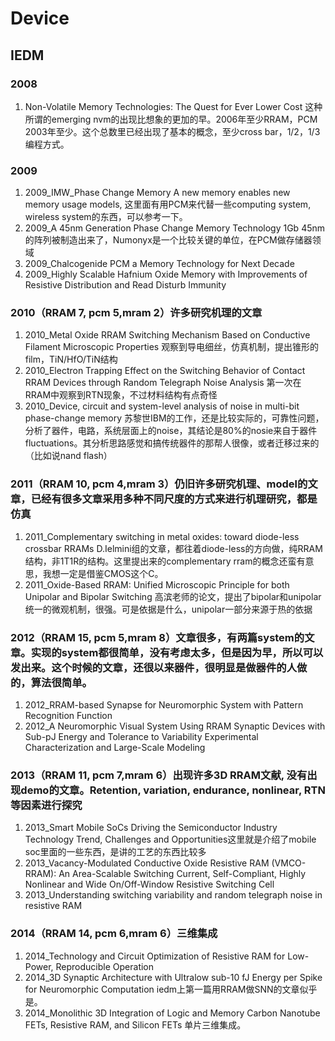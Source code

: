 # Device
## IEDM
### 2008
1. Non-Volatile Memory Technologies: The Quest for Ever Lower Cost 这种所谓的emerging nvm的出现比想象的更加的早。2006年至少RRAM，PCM 2003年至少。这个总数里已经出现了基本的概念，至少cross bar，1/2，1/3编程方式。
### 2009
1. 2009_IMW_Phase Change Memory A new memory enables new memory usage models, 这里面有用PCM来代替一些computing system, wireless system的东西，可以参考一下。
2.  2009_A 45nm Generation Phase Change Memory Technology 1Gb 45nm的阵列被制造出来了，Numonyx是一个比较关键的单位，在PCM做存储器领域
3.  2009_Chalcogenide PCM a Memory Technology for Next Decade
4.  2009_Highly Scalable Hafnium Oxide Memory with Improvements of Resistive Distribution and Read Disturb Immunity

### 2010（RRAM 7, pcm 5,mram 2）许多研究机理的文章
1.  2010_Metal Oxide RRAM Switching Mechanism Based on Conductive Filament Microscopic Properties 观察到导电细丝，仿真机制，提出锥形的film，TiN/HfO/TiN结构
2.  2010_Electron Trapping Effect on the Switching Behavior of Contact RRAM Devices through Random Telegraph Noise Analysis 第一次在RRAM中观察到RTN现象，不过材料结构有点奇怪
3.  2010_Device, circuit and system-level analysis of noise in multi-bit phase-change memory 苏黎世IBM的工作，还是比较实际的，可靠性问题，分析了器件，电路，系统层面上的noise，其结论是80%的nosie来自于器件fluctuations。其分析思路感觉和搞传统器件的那帮人很像，或者迁移过来的（比如说nand flash）

### 2011（RRAM 10, pcm 4,mram 3）仍旧许多研究机理、model的文章，已经有很多文章采用多种不同尺度的方式来进行机理研究，都是仿真

1.  2011_Complementary switching in metal oxides: toward diode-less crossbar RRAMs D.Ielmini组的文章，都往着diode-less的方向做，纯RRAM结构，非1T1R的结构。这里提出来的complementary rram的概念还蛮有意思，我想一定是借鉴CMOS这个C。
2.  2011_Oxide-Based RRAM: Unified Microscopic Principle for both Unipolar and Bipolar Switching 高滨老师的论文，提出了bipolar和unipolar统一的微观机制，很强。可是依据是什么，unipolar一部分来源于热的依据

### 2012（RRAM 15, pcm 5,mram 8）文章很多，有两篇system的文章。实现的system都很简单，没有考虑太多，但是因为早，所以可以发出来。这个时候的文章，还很以来器件，很明显是做器件的人做的，算法很简单。
1. 2012_RRAM-based Synapse for Neuromorphic System with Pattern Recognition Function
2. 2012_A Neuromorphic Visual System Using RRAM Synaptic Devices with Sub-pJ Energy and Tolerance to Variability Experimental Characterization and Large-Scale Modeling
### 2013（RRAM 11, pcm 7,mram 6）出现许多3D RRAM文献, 没有出现demo的文章。Retention, variation, endurance, nonlinear, RTN等因素进行探究

1. 2013_Smart Mobile SoCs Driving the Semiconductor Industry Technology Trend, Challenges and Opportunities这里就是介绍了mobile soc里面的一些东西，是讲的工艺的东西比较多
2. 2013_Vacancy-Modulated Conductive Oxide Resistive RAM (VMCO-RRAM): An Area-Scalable Switching Current, Self-Compliant, Highly Nonlinear and Wide On/Off-Window Resistive Switching Cell
3. 2013_Understanding switching variability and random telegraph noise in resistive RAM
### 2014（RRAM 14, pcm 6,mram 6）三维集成
1. 2014_Technology and Circuit Optimization of Resistive RAM for Low-Power, Reproducible Operation
2. 2014_3D Synaptic Architecture with Ultralow sub-10 fJ Energy per Spike for Neuromorphic Computation iedm上第一篇用RRAM做SNN的文章似乎是。
3. 2014_Monolithic 3D Integration of Logic and Memory Carbon Nanotube FETs, Resistive RAM, and Silicon FETs 单片三维集成。
